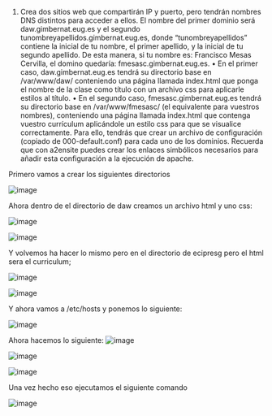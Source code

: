 
1. Crea dos sitios web que compartirán IP y puerto, pero tendrán nombres DNS distintos
para acceder a ellos. El nombre del primer dominio será daw.gimbernat.eug.es y el
segundo tunombreyapellidos.gimbernat.eug.es, donde “tunombreyapellidos” contiene
la inicial de tu nombre, el primer apellido, y la inicial de tu segundo apellido. De esta
manera, si tu nombre es: Francisco Mesas Cervilla, el domino quedaría:
fmesasc.gimbernat.eug.es.
• En el primer caso, daw.gimbernat.eug.es tendrá su directorio base en
/var/www/daw/ conteniendo una página llamada index.html que ponga el
nombre de la clase como título con un archivo css para aplicarle estilos al título.
• En el segundo caso, fmesasc.gimbernat.eug.es tendrá su directorio base en
/var/www/fmesasc/ (el equivalente para vuestros nombres), conteniendo una
página llamada index.html que contenga vuestro currículum aplicándole un
estilo css para que se visualice correctamente.
Para ello, tendrás que crear un archivo de configuración (copiado de 000-default.conf)
para cada uno de los dominios. Recuerda que con a2ensite puedes crear los enlaces
simbólicos necesarios para añadir esta configuración a la ejecución de apache.


Primero vamos a crear los siguientes directorios


![image](https://github.com/EricCipresGonz/despliegue-de-aplicaciones-web/assets/144775307/2cf12ed1-b430-4826-a9e2-2a589008d35d)



Ahora dentro de el directorio de daw creamos un archivo html y uno css:

![image](https://github.com/EricCipresGonz/despliegue-de-aplicaciones-web/assets/144775307/0ba16f6a-b9c4-4660-8f50-9b1dff34ddb2)



![image](https://github.com/EricCipresGonz/despliegue-de-aplicaciones-web/assets/144775307/80bc5fb0-5750-4d36-a2e4-ffda2ad29691)




Y volvemos ha hacer lo mismo pero en el directorio de ecipresg pero el html sera el curriculum;


![image](https://github.com/EricCipresGonz/despliegue-de-aplicaciones-web/assets/144775307/7ae70021-aebc-4a4d-826f-3191968e34c0)



![image](https://github.com/EricCipresGonz/despliegue-de-aplicaciones-web/assets/144775307/5986b109-3688-4fed-a3a6-2a55a394aa32)

Y ahora vamos a /etc/hosts y ponemos lo siguiente:


![image](https://github.com/EricCipresGonz/despliegue-de-aplicaciones-web/assets/144775307/f59b106b-526d-404d-9164-d8852b45327f)

Ahora hacemos lo siguiente:
![image](https://github.com/EricCipresGonz/despliegue-de-aplicaciones-web/assets/144775307/dbc95607-98e4-45e4-9255-def5076862af)



![image](https://github.com/EricCipresGonz/despliegue-de-aplicaciones-web/assets/144775307/c7d4765c-705f-4dbf-8e6c-29e7e808dd19)


![image](https://github.com/EricCipresGonz/despliegue-de-aplicaciones-web/assets/144775307/afdb935f-89e3-4cff-93fc-f666b8ecbe26)



Una vez hecho eso ejecutamos el siguiente comando


![image](https://github.com/EricCipresGonz/despliegue-de-aplicaciones-web/assets/144775307/39af1e34-a6a2-45ac-bb12-5480f87db92b)
